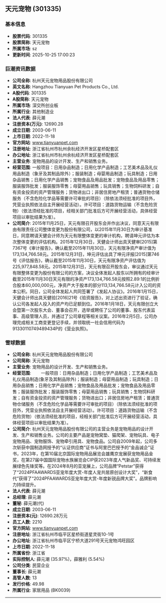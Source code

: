 ## 天元宠物 (301335)

### 基本信息

- **股票代码**: 301335
- **股票简称**: 天元宠物
- **所属市场**: sz
- **更新时间**: 2025-10-25 17:00:23

### 巨潮资讯数据

- **公司全称**: 杭州天元宠物用品股份有限公司
- **英文名称**: Hangzhou Tianyuan Pet Products Co., Ltd.
- **A股代码**: 301335
- **A股简称**: 天元宠物
- **所属市场**: 深交所创业板
- **所属行业**: 其他制造业
- **法人代表**: 薛元潮
- **注册资本(万元)**: 12690.28
- **成立日期**: 2003-06-11
- **上市日期**: 2022-11-18
- **官方网站**: www.tianyuanpet.com
- **注册地址**: 浙江省杭州市杭州余杭经济开发区星桥配套区
- **办公地址**: 浙江省杭州市杭州余杭经济开发区星桥配套区
- **主营业务**: 宠物用品的设计开发、生产和销售业务。
- **经营范围**: 一般项目：日用杂品制造；日用化学产品制造；工艺美术品及礼仪用品制造（象牙及其制品除外）；服装制造；母婴用品制造；玩具制造；日用杂品销售；日用化学产品销售；宠物食品及用品批发；宠物食品及用品零售；服装服饰批发；服装服饰零售；母婴用品销售；玩具销售；生物饲料研发；自有资金投资的资产管理服务；货物进出口；非居住房地产租赁；普通货物仓储服务（不含危险化学品等需要许可审批的项目）（除依法须经批准的项目外，凭营业执照依法自主开展经营活动）。许可项目：道路货物运输（不含危险货物）（依法须经批准的项目，经相关部门批准后方可开展经营活动，具体经营项目以审批结果为准）。
- **公司简介**: 2015年11月25日，天元有限召开股东会并作出决议，同意天元有限由有限责任公司整体变更为股份有限公司，以2015年11月30日为审计基准日，同意聘请天健会计师为天元有限整体变更的审计机构，聘请坤元评估为本次整体变更的评估机构。2015年12月30日，天健会计师出具天健审[2015]第7367号《审计报告》，确认截至2015年11月30日，天元有限净资产审计值为173,134,766.58元。2015年12月31日，坤元评估出具了坤元评报[2015]第746号《评估报告》，确认截至2015年11月30日，天元有限净资产评估值为225,977,848.58元。2015年12月31日，天元有限召开股东会，审议通过天元有限整体变更为股份有限公司的方案，决议全体发起人股东以所拥有的经审计截至2015年11月30日天元有限的净资产173,134,766.58元按照2.89:1的比例折合股本60,000,000元，净资产大于股本的部分113,134,766.58元计入公司的资本公积。同日，公司全体发起人共同签署了《发起人协议》。2016年1月15日，天健会计师出具天健验[2016]21号《验资报告》，对上述出资进行了验证，确认公司各发起人投入的资产均已足额到位。2016年1月18日，天元有限创立大会暨第一次股东大会、董事会召开，选举或聘任了公司的董事、股东代表监事、高级管理人员，并通过了公司章程等相关议案。2016年2月5日，公司办理完成相关工商变更登记手续，并领取统一社会信用代码为91330110749489434P的《营业执照》。

### 雪球数据

- **公司全称**: 杭州天元宠物用品股份有限公司
- **公司简称**: 天元宠物
- **主营业务**: 宠物用品的设计开发、生产和销售业务。
- **经营范围**: 　　一般项目：日用杂品制造；日用化学产品制造；工艺美术品及礼仪用品制造(象牙及其制品除外)；服装制造；母婴用品制造；玩具制造；日用杂品销售；日用化学产品销售；宠物食品及用品批发；宠物食品及用品零售；服装服饰批发；服装服饰零售；母婴用品销售；玩具销售；生物饲料研发；自有资金投资的资产管理服务；货物进出口；非居住房地产租赁；普通货物仓储服务（不含危险化学品等需要许可审批的项目）（除依法须经批准的项目外，凭营业执照依法自主开展经营活动）。许可项目：道路货物运输（不含危险货物）（依法须经批准的项目，经相关部门批准后方可开展经营活动，具体经营项目以审批结果为准）。
- **公司简介**: 杭州天元宠物用品股份有限公司的主营业务是宠物用品的设计开发、生产和销售业务。公司的主要产品是宠物窝垫、猫爬架、宠物玩具、电子宠物用品、宠物服饰、宠物牵引用具、宠物食品。公司自2009年起，公司多次斩获中国制造网授予的“认证供应商”证书与阿里巴巴授予的“金品诚企”证书，2023年，在第10届北京国际宠物用品展览会雄鹰京宠展获宠物用品金奖，在第27届中国国际宠物水族展览会CIP获2023年度人气新品奖、可持续发展绿色先锋奖等。在2024年8月的亚宠展上，公司品牌“Petstar”获得了“2024PFAAWARDS亚宠年度大赏-年度人宠共居原创设计大奖”，“新食代”获得了“2024PFAAWARDS亚宠年度大赏-年度新锐品牌大奖”。品牌影响力持续提升。
- **法人代表**: 薛元潮
- **总经理**: 薛元潮
- **董秘**: 薛元潮(代)
- **成立日期**: 2003-06-11
- **注册资本(元)**: 12690.28万元
- **员工人数**: 2210
- **官方网站**: www.tianyuanpet.com
- **注册地址**: 浙江省杭州市临平区星桥街道星灵街10-1号
- **办公地址**: 浙江省杭州市临平区宁桥大道291号天元宠物鸿旺园区
- **上市日期**: 2022-11-18
- **所属省份**: 浙江省
- **实际控制人**: 薛元潮 (35.97%)，薛雅利 (5.54%)
- **公司分类**: 民营企业
- **董事长**: 薛元潮
- **高管人数**: 13
- **发行价格**: 49.98
- **所属行业**: 家居用品 (BK0039)

---